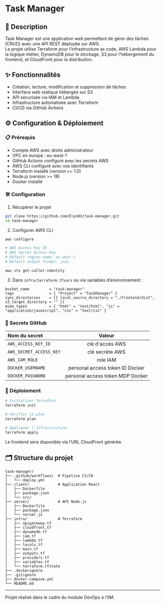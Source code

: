 # Task Manager

## 📝 Description

Task Manager est une application web permettant de gérer des tâches (CRUD) avec une API REST déployée sur AWS.  
Le projet utilise Terraform pour l’infrastructure as code, AWS Lambda pour la logique métier, DynamoDB pour le stockage, S3 pour l’hébergement du frontend, et CloudFront pour la distribution.

## ✨ Fonctionnalités

- Création, lecture, modification et suppression de tâches
- Interface web statique hébergée sur S3
- API sécurisée via IAM et Lambda
- Infrastructure automatisée avec Terraform
- CI/CD via GitHub Actions

## ⚙️ Configuration & Déploiement

### 📋 Prérequis

- Compte AWS avec droits administrateur
- VPC en europe : eu-west-1
- GitHub Actions configuré avec les secrets AWS
- AWS CLI configuré avec vos identifiants
- Terraform installé (version >= 1.0)
- Node.js (version >= 18)
- Docker installé

### 🛠️ Configuration

1. Récupérer le projet
```bash
git clone https://github.com/Elyn03/task-manager.git
cd task-manager
```
2. Configurer AWS CLI
```bash
aws configure

# AWS Access Key ID
# AWS Secret Access Key
# Default region name: eu-west-1
# Default output format: json

aws sts get-caller-identity
```

3. Dans `infra/terraform.tfvars` ou via variables d’environnement :

```hcl
bucket_name         = "task-manager"
tags                = { "Project" = "TaskManager" }
sync_directories    = [{ local_source_directory = "./frontend/dist", s3_target_directory = "" }]
mime_types          = { "html" = "text/html", "js" = "application/javascript", "css" = "text/css" }
```

### 🔑 Secrets GitHub

| Nom du secret           | Valeur         |
| :---------------        |:--------------:|
| `AWS_ACCESS_KEY_ID`     | clé d'accès AWS|
| `AWS_SECRET_ACCESS_KEY` | clé secrète AWS|
| `AWS_IAM_ROLE`          | role IAM       |
| `DOCKER_USERNAME`       | personal access token ID Docker|
| `DOCKER_PASSWORD`       | personal access token MDP Docker|


### 🚀 Déploiement

```bash
# Initialiser Terraform
terraform init

# Vérifier le plan
terraform plan

# Appliquer l’infrastructure
terraform apply
```

Le frontend sera disponible via l’URL CloudFront générée.

## 🗂️ Structure du projet

```
task-manager/
├── .github/workflows/  # Pipeline CI/CD
│   └── deploy.yml
├── client/             # Application React
│   ├── Dockerfile
│   ├── package.json
│   └── src/
├── server/             # API Node.js
│   ├── Dockerfile
│   ├── package.json
│   └── server.js
├── infra/              # Terraform
│   ├── apigateway.tf
│   ├── cloudfront.tf
│   ├── dynamodb.tf
│   ├── iam.tf
│   ├── lambda.tf
│   ├── locals.tf
│   ├── main.tf
│   ├── outputs.tf
│   ├── providers.tf
│   ├── variables.tf
│   └── terraform.tfstate
├── .dockerignore
├── .gitignore
├── docker-compose.yml
└── README.md
```

---
Projet réalisé dans le cadre du module DevOps à l’IIM.